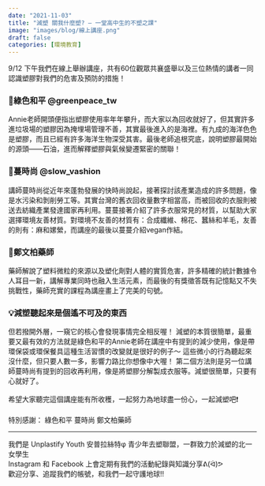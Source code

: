 ```yaml
---
date: "2021-11-03"
title: "減塑 關我什麼塑? — 一堂高中生的不塑之課"
image: "images/blog/線上講座.png"
draft: false
categories: [環境教育]
---
```


9/12 下午我們在線上舉辦講座，共有60位觀眾共襄盛舉以及三位熱情的講者一同認識塑膠對我們的危害及預防的措施！

### 🌟綠色和平 @greenpeace_tw
Annie老師開頭便指出塑膠使用率年年攀升，而大家以為回收就好了，但其實許多進垃圾場的塑膠因為掩埋場管理不善，其實最後進入的是海裡。有九成的海洋色色是塑膠，而且已經有許多海洋生物深受其害。最後老師追根究底，說明塑膠最開始的源頭——石油，進而解釋塑膠與氣候變遷緊密的關聯！

### 🌟蔓時尚 @slow_vashion
講師蔓時尚從近年來蓬勃發展的快時尚說起，接著探討該產業造成的許多問題，像是水污染和剝削勞工等。其實台灣的舊衣回收量數字相當高，而被回收的衣服則被送去紡織產業發達國家再利用。蔓蔓接著介紹了許多衣服常見的材質，以幫助大家選擇環境友善材質。對環境不友善的材質有：合成纖維、棉花、蠶絲和羊毛，友善的則有：麻和嫘縈，而講座的最後以蔓蔓介紹vegan作結。

### 🌟鄭文柏藥師
藥師解說了塑料微粒的來源以及塑化劑對人體的實質危害，許多精確的統計數據令人耳目一新，講解專業同時也融入生活元素，而最後的有獎徵答既有記憶點又不失挑戰性，藥師充實的課程為講座畫上了完美的句號。

### 💡減塑聽起來是個遙不可及的東西
但若撥開外層，一窺它的核心會發現事情完全相反喔！
減塑的本質很簡單，最重要又最有效的方法就是綠色和平的Annie老師在講座中有提到的減少使用，像是帶環保袋或環保餐具這種生活習慣的改變就是很好的例子～
這些微小的行為聽起來沒什麼，但只要人數一多，影響力路比你想像中大喔！
第二個方法則是另一位講師蔓時尚有提到的回收再利用，像是將塑膠分解製成衣服等。減塑很簡單，只要有心就好了。<br><br>希望大家聽完這個講座能有所收穫，一起努力為地球盡一份心，一起減塑吧❗️<br><br>
特別感謝：
綠色和平
蔓時尚
鄭文柏藥師

<hr>
我們是 Unplastify Youth 安普拉絲特φ 青少年去塑聯盟，一群致力於減塑的北一女學生<br>
Instagram 和 Facebook 上會定期有我們的活動紀錄與知識分享ᕕ(ᐛ)ᕗ<br>
歡迎分享、追蹤我們的帳號，和我們一起守護地球!!
